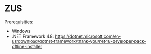 # ZUS
Prerequisities:
- Windows
- .NET Framework 4.8: https://dotnet.microsoft.com/en-us/download/dotnet-framework/thank-you/net48-developer-pack-offline-installer
